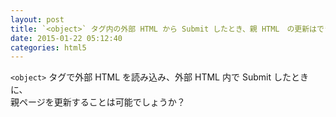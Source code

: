 ```yaml
---
layout: post
title: `<object>` タグ内の外部 HTML から Submit したとき、親 HTML　の更新はできますか？
date: 2015-01-22 05:12:40
categories: html5
---
```

<p><code>&lt;object&gt;</code> タグで外部 HTML を読み込み、外部 HTML 内で Submit したときに、<br>
親ページを更新することは可能でしょうか？</p>
